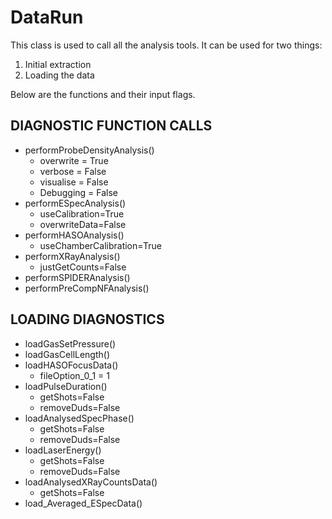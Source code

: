 # DataRun
This class is used to call all the analysis tools.
It can be used for two things: 

1. Initial extraction 
2. Loading the data

Below are the functions and their input flags.

## DIAGNOSTIC FUNCTION CALLS
* performProbeDensityAnalysis()
	* overwrite = True
	* verbose = False
	* visualise = False
	* Debugging = False
* performESpecAnalysis()
	* 	useCalibration=True
	*  overwriteData=False
*  performHASOAnalysis()
	*  useChamberCalibration=True
*  performXRayAnalysis()
	*  	justGetCounts=False
*  performSPIDERAnalysis()
*  performPreCompNFAnalysis()

## LOADING DIAGNOSTICS
* loadGasSetPressure()
* loadGasCellLength()
* loadHASOFocusData()
	* fileOption_0_1 = 1
* loadPulseDuration()
	* getShots=False
	* removeDuds=False
* loadAnalysedSpecPhase()
	* getShots=False
	* removeDuds=False
* loadLaserEnergy()
	* getShots=False
	* removeDuds=False
* loadAnalysedXRayCountsData()
	* getShots=False
* load_Averaged_ESpecData()
	
